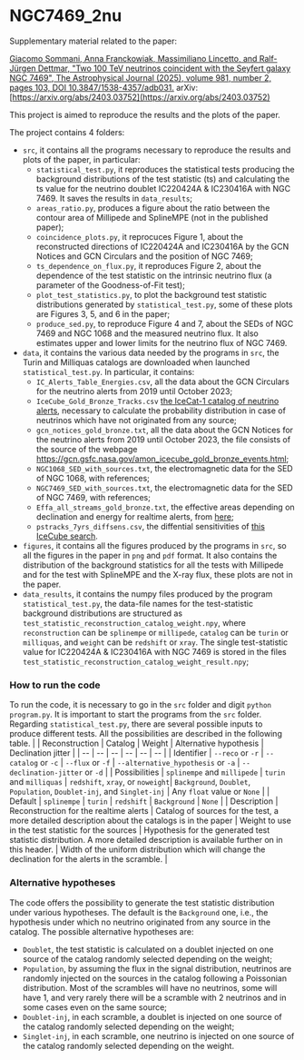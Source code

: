 # NGC7469_2nu
Supplementary material related to the paper: 

[Giacomo Sommani, Anna Franckowiak, Massimiliano Lincetto, and Ralf-Jürgen Dettmar, "Two 100 TeV neutrinos coincident with the Seyfert galaxy NGC 7469", The Astrophysical Journal (2025), volume 981, number 2, pages 103, DOI 10.3847/1538-4357/adb031.](https://iopscience.iop.org/article/10.3847/1538-4357/adb031)
arXiv: [https://arxiv.org/abs/2403.03752](https://arxiv.org/abs/2403.03752)


This project is aimed to reproduce the results and the plots of the paper.

The project contains 4 folders:
- `src`, it contains all the programs necessary to reproduce the results and plots of the paper, in particular:
  - `statistical_test.py`, it reproduces the statistical tests producing the background distributions of the test statistic (ts) and calculating the ts value for the neutrino doublet IC220424A & IC230416A with NGC 7469. It saves the results in `data_results`;
  - `areas_ratio.py`, produces a figure about the ratio between the contour area of Millipede and SplineMPE (not in the published paper);
  - `coincidence_plots.py`, it reprocuces Figure 1, about the reconstructed directions of IC220424A and IC230416A by the GCN Notices and GCN Circulars and the position of NGC 7469;
  - `ts_dependence_on_flux.py`, it reproduces Figure 2, about the dependence of the test statistic on the intrinsic neutrino flux (a parameter of the Goodness-of-Fit test);
  - `plot_test_statistics.py`, to plot the background test statistic distributions generated by `statistical_test.py`, some of these plots are Figures 3, 5, and 6 in the paper;
  - `produce_sed.py`, to reproduce Figure 4 and 7, about the SEDs of NGC 7469 and NGC 1068 and the measured neutrino flux. It also estimates upper and lower limits for the neutrino flux of NGC 7469.
- `data`, it contains the various data needed by the programs in `src`, the Turin and Milliquas catalogs are downloaded when launched `statistical_test.py`. In particular, it contains:
  - `IC_Alerts_Table_Energies.csv`, all the data about the GCN Circulars for the neutrino alerts from 2019 until October 2023;
  - `IceCube_Gold_Bronze_Tracks.csv` [the IceCat-1 catalog of neutrino alerts](https://icecube.wisc.edu/news/research/2023/04/icecat-1-icecubes-first-event-catalog-of-neutrino-track-alerts/), necessary to calculate the probability distribution in case of neutrinos which have not originated from any source; 
  - `gcn_notices_gold_bronze.txt`, all the data about the GCN Notices for the neutrino alerts from 2019 until October 2023, the file consists of the source of the webpage https://gcn.gsfc.nasa.gov/amon_icecube_gold_bronze_events.html;
  - `NGC1068_SED_with_sources.txt`, the electromagnetic data for the SED of NGC 1068, with references;
  - `NGC7469_SED_with_sources.txt`, the electromagnetic data for the SED of NGC 7469, with references;
  - `Effa_all_streams_gold_bronze.txt`, the effective areas depending on declination and energy for realtime alerts, from [here](https://icecube.wisc.edu/news/research/2023/04/icecat-1-icecubes-first-event-catalog-of-neutrino-track-alerts/);
  - `pstracks_7yrs_diffsens.csv`, the diffential sensitivities of [this IceCube search](https://iopscience.iop.org/article/10.3847/1538-4357/835/2/151).
- `figures`, it contains all the figures produced by the programs in `src`, so all the figures in the paper in `png` and `pdf` format. It also contains the distribution of the background statistics for all the tests with Millipede and for the test with SplineMPE and the X-ray flux, these plots are not in the paper.
- `data_results`, it contains the numpy files produced by the program `statistical_test.py`, the data-file names for the test-statistic background distributions are structured as `test_statistic_reconstruction_catalog_weight.npy`, where `reconstruction` can be `splinempe` or `millipede`, `catalog` can be `turin` or `milliquas`, and `weight` can be `redshift` or `xray`. The single test-statistic value for IC220424A & IC230416A with NGC 7469 is stored in the files `test_statistic_reconstruction_catalog_weight_result.npy`;

### How to run the code
To run the code, it is necessary to go in the `src` folder and digit `python program.py`. It is important to start the programs from the `src` folder.
Regarding `statistical_test.py`, there are several possible inputs to produce different tests. All the possibilities are described in the following table.
| | Reconstruction | Catalog | Weight | Alternative hypothesis | Declination jitter |
| -- | -- | -- | -- | -- | -- |
| Identifier | `--reco` or `-r` | `--catalog` or `-c` | `--flux` or `-f` | `--alternative_hypothesis` or `-a` | `--declination-jitter` or `-d` |
| Possibilities | `splinempe` and `millipede` | `turin` and `milliquas` | `redshift`, `xray`, or `noweight`| `Background`, `Doublet`, `Population`, `Doublet-inj`, and `Singlet-inj` | Any `float` value or `None` |
| Default | `splinempe` | `turin` | `redshift` | `Background` | `None` |
| Description | Reconstruction for the realtime alerts | Catalog of sources for the test, a more detailed description about the catalogs is in the paper | Weight to use in the test statistic for the sources | Hypothesis for the generated test statistic distribution. A more detailed description is available further on in this header. | Width of the uniform distribution which will change the declination for the alerts in the scramble. |

### Alternative hypotheses
The code offers the possibility to generate the test statistic distribution under various hypotheses.
The default is the `Background` one, i.e., the hypothesis under which no neutrino originated from any source in the catalog.
The possible alternative hypotheses are:
- `Doublet`, the test statistic is calculated on a doublet injected on one source of the catalog randomly selected depending on the weight;
- `Population`, by assuming the flux in the signal distribution, neutrinos are randomly injected on the sources in the catalog following a Poissonian distribution. Most of the scrambles will have no neutrinos, some will have 1, and very rarely there will be a scramble with 2 neutrinos and in some cases even on the same source;
- `Doublet-inj`, in each scramble, a doublet is injected on one source of the catalog randomly selected depending on the weight;
- `Singlet-inj`, in each scramble, one neutrino is injected on one source of the catalog randomly selected depending on the weight.
